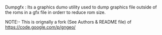 
Dumpgfx : Its a graphics dumo utility used to dump graphics file outside of the roms in a gfx file in orderr to reduce rom size.

NOTE:- This is orignally a fork (See Authors & README file) of https://code.google.com/p/gngeo/
